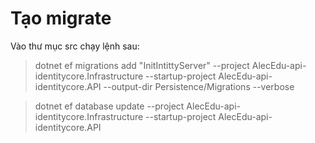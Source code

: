 # Tạo migrate

Vào thư mục src chạy lệnh sau:

> dotnet ef migrations add "InitIntittyServer" --project AlecEdu-api-identitycore.Infrastructure --startup-project AlecEdu-api-identitycore.API --output-dir Persistence/Migrations --verbose

> dotnet ef database update --project AlecEdu-api-identitycore.Infrastructure --startup-project AlecEdu-api-identitycore.API
